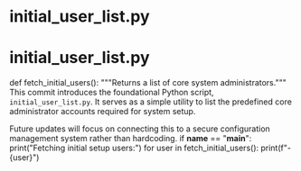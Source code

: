 # initial_user_list.py
# initial_user_list.py

def fetch_initial_users():
    """Returns a list of core system administrators."""
This commit introduces the foundational Python script, `initial_user_list.py`. 
It serves as a simple utility to list the predefined core administrator accounts 
required for system setup.

Future updates will focus on connecting this to a secure configuration management 
system rather than hardcoding.
if __name__ == "__main__":
    print("Fetching initial setup users:")
    for user in fetch_initial_users():
        print(f"- {user}")
